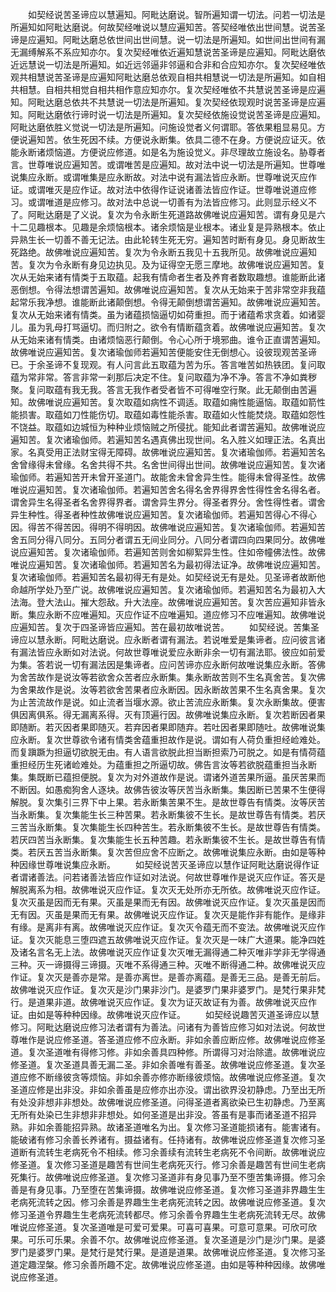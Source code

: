 <!-- { "loadSidebar": true } -->
　　如契经说苦圣谛应以慧遍知。阿毗达磨说。智所遍知谓一切法。问若一切法是所遍知如阿毗达磨说。何故契经唯说以慧应遍知苦。答契经唯依出世间慧。说苦圣谛是应遍知。阿毗达磨总依世间出世间慧。说一切法是所遍知。如世间出世间有漏无漏缚解系不系应知亦尔。复次契经唯依近遍知慧说苦圣谛是应遍知。阿毗达磨依近远慧说一切法是所遍知。如近远邻逼非邻逼和合非和合应知亦尔。复次契经唯依观共相慧说苦圣谛是应遍知阿毗达磨总依观自相共相慧说一切法是所遍知。如自相共相慧。自相共相觉自相共相作意应知亦尔。复次契经唯依不共慧说苦圣谛是应遍知。阿毗达磨总依共不共慧说一切法是所遍知。复次契经依现观时说苦圣谛是应遍知。阿毗达磨依行谛时说一切法是所遍知。复次契经依施设觉说苦圣谛是应遍知。阿毗达磨依胜义觉说一切法是所遍知。问施设觉者义何谓耶。答依果粗显易见。方便说遍知苦。依生死因不续。方便说永断集。依具二德不在身。方便说应证灭。依能永断诸烦恼道。方便说应修道。如是名为施设觉义。非尽理故立施设名。胁尊者言。世尊唯说应遍知苦。或谓唯苦是应遍知。故对法中说一切法是所遍知。世尊唯说集应永断。或谓唯集是应永断故。对法中说有漏法皆应永断。世尊唯说灭应作证。或谓唯灭是应作证。故对法中依得作证说诸善法皆应作证。世尊唯说道应修习。或谓唯道是应修习。故对法中总说一切善有为法皆应修习。此则显示经义不了。阿毗达磨是了义说。复次为令永断生死道路故佛唯说应遍知苦。谓有身见是六十二见趣根本。见趣是余烦恼根本。诸余烦恼是业根本。诸业复是异熟根本。依止异熟生长一切善不善无记法。由此轮转生死无穷。遍知苦时断有身见。身见断故生死路绝。故佛唯说应遍知苦。复次为令永断五我见十五我所见。故佛唯说应遍知苦。复次为令永断有身见边执见。及为证得空无愿三摩地。故佛唯说应遍知苦。复次从无始来诸有情类于五取蕴。起我有情命者生者及养育者数取趣想。谁能断此诸恶倒想。令得法想谓苦遍知。故佛唯说应遍知苦。复次从无始来于苦非常空非我蕴起常乐我净想。谁能断此诸颠倒想。令得无颠倒想谓苦遍知。故佛唯说应遍知苦。复次从无始来诸有情类。虽为诸蕴损恼逼切如荷重担。而于诸蕴希求贪着。如诸婴儿。虽为乳母打骂逼切。而归附之。欲令有情断蕴贪着。故佛唯说应遍知苦。复次从无始来诸有情类。由诸烦恼恶行颠倒。令心心所于境邪曲。谁令正直谓苦遍知。故佛唯说应遍知苦。复次诸瑜伽师若遍知苦便能安住无倒想心。设彼现观苦圣谛已。于余圣谛不复现观。有人问言此五取蕴为苦为乐。答言唯苦如热铁团。复问取蕴为常非常。答言非常一刹那后决定不住。复问取蕴为净不净。答言不净如粪秽聚。复问取蕴有我无我。答言无我作者受者皆不可得唯空行聚。此无颠倒由苦遍知。故佛唯说应遍知苦。复次取蕴如病性不调适。取蕴如痈性能逼恼。取蕴如箭性能损害。取蕴如刀性能伤切。取蕴如毒性能杀害。取蕴如火性能焚烧。取蕴如怨性不饶益。取蕴如边城恒为种种业烦恼贼之所侵扰。能知此者谓苦遍知。故佛唯说应遍知苦。复次诸瑜伽师。若遍知苦名遇真佛出现世间。名入胜义如理正法。名真出家。名真受用正法财宝得无障碍。故佛唯说应遍知苦。复次诸瑜伽师。若遍知苦名舍曾缘得未曾缘。名舍共得不共。名舍世间得出世间。故佛唯说应遍知苦。复次诸瑜伽师。若遍知苦开未曾开圣道门。故能舍未曾舍异生性。能得未曾得圣性。故佛唯说应遍知苦。复次诸瑜伽师。若遍知苦舍名得名舍界得界舍性得性舍名得名者。谓舍异生名得圣者名舍界得界者。谓舍异生界分。得圣者界分。舍性得性者。谓舍异生种性。得圣者种性故佛唯说应遍知苦。复次诸瑜伽师。若遍知苦得心不得心因。得苦不得苦因。得明不得明因。故佛唯说应遍知苦。复次诸瑜伽师。若遍知苦舍五同分得八同分。五同分者谓五无间业同分。八同分者谓四向四果同分。故佛唯说应遍知苦。复次诸瑜伽师。若遍知苦则舍如柳絮异生性。住如帝幢佛法性。故佛唯说应遍知苦。复次诸瑜伽师。若遍知苦名为最初得法证净。故佛唯说应遍知苦。复次诸瑜伽师。若遍知苦名最初得无有是处。如契经说无有是处。见圣谛者故断他命越所学处乃至广说。故佛唯说应遍知苦。复次诸瑜伽师。若遍知苦名为最初入大法海。登大法山。摧大怨敌。升大法座。故佛唯说应遍知苦。复次苦应遍知非皆永断。集应永断不应唯遍知。灭应作证不应唯遍知。道应修习不应唯遍知。故佛唯说应遍知苦。复次于四圣谛皆应遍知。苦在最初故唯说苦。
　　如契经说。苦集圣谛应以慧永断。阿毗达磨说。应永断者谓有漏法。若说唯爱是集谛者。应问彼言诸有漏法皆应永断如对法说。何故世尊唯说爱应永断非余一切有漏法耶。彼应如前爱为集。答若说一切有漏法因是集谛者。应问苦谛亦应永断何故唯说集应永断。答佛为舍苦故作是说汝等若欲舍众苦者应永断集。集永断故苦则不生名真舍苦。复次佛为舍果故作是说。汝等若欲舍苦果者应永断因。因永断故苦果不生名真舍果。复次为止苦流故作是说。如止流者当堰水源。欲止苦流应永断集。复次永断集故。便害俱因离俱系。得无漏离系得。灭有顶遍行因。故佛唯说集应永断。复次若断因者果即随断。若灭因者果即随灭。若弃因者果即随弃。若吐因者果即随吐。故佛唯说集应永断。复次世尊欲令诸有情类舍蕴重担故作是说。谓如有人荷负重担经崄难处。而复蹎蹶为担逼切欲脱无由。有人语言欲脱此担当断担索乃可脱之。如是有情荷蕴重担经历生死诸崄难处。为蕴重担之所逼切故。佛告言汝等若欲脱蕴重担当永断集。集既断已蕴担便脱。复次为对外道故作是说。谓诸外道苦果所逼。虽厌苦果而不断因。如愚痴狗舍人逐块。故佛告彼汝等厌苦当永断集。集因断已苦果不生便得解脱。复次集引三界下中上果。若永断集苦果不生。是故世尊告有情类。汝等厌苦当永断集。复次集能生长三种苦果。若永断集彼不生长。是故世尊告有情类。若厌三苦当永断集。复次集能生长四种苦生。若永断集彼不生长。是故世尊告有情类。若厌四苦当永断集。复次集能生长五种苦趣。若永断集彼不生长。是故世尊告有情类。若厌五苦当永断集。复次苦但应舍不应断之。故佛唯说集应永断。由如是等种种因缘世尊唯说集应永断。
　　如契经说苦灭圣谛应以慧作证阿毗达磨说得作证者谓诸善法。问若诸善法皆应作证如对法说。何故世尊唯作是说灭应作证。答灭是解脱离系为相。故佛唯说灭应作证。复次灭无处所亦无所依。故佛唯说灭应作证。复次灭虽是因而无有果。灭虽是果而无有因。故佛唯说灭应作证。复次灭虽是因而无有因。灭虽是果而无有果。故佛唯说灭应作证。复次灭是能作非有能作。是缘非有缘。是离非有离。故佛唯说灭应作证。复次灭令蕴无而不变法。故佛唯说灭应作证。复次灭能息三堕四遮五故佛唯说灭应作证。复次灭是一味广大道果。能净四姓及诸名言名无上法。故佛唯说灭应作证复次灭唯无漏得通二种灭唯非学非无学得通三种。灭一谛摄得三谛摄。灭唯不系得通三种。灭唯不断得通二种。故佛唯说灭应作证。复次灭是善亦是常。是善亦离世。是善亦离蕴。是善无三品。是善无前后。故佛唯说灭应作证。复次灭是沙门果非沙门。是婆罗门果非婆罗门。是梵行果非梵行。是道果非道。故佛唯说灭应作证。复次为证灭故证有为善。故佛唯说灭应作证。由如是等种种因缘。故佛唯说灭应作证。
　　如契经说趣苦灭道圣谛应以慧修习。阿毗达磨说应修习法者谓有为善法。问诸有为善皆应修习如对法说。何故世尊唯作是说应修圣道。答圣道应修不应永断。非如余善应断应修。故佛唯说应修圣道。复次圣道唯有得修习修。非如余善具四种修。所谓得习对治除遣。故佛唯说应修圣道。复次圣道具善无漏二圣。非如余善唯有善圣。故佛唯说应修圣道。复次圣道应修不断缘彼贪等烦恼。非如余善亦修亦断缘彼烦恼。故佛唯说应修圣道。复次圣道应修是出非没。非如余善虽是应修亦出亦没。谓出欲界没初静虑。乃至出无所有处没非想非非想处。故佛唯说应修圣道。问得圣道者离欲染已生初静虑。乃至离无所有处染已生非想非非想处。如何圣道是出非没。答虽有是事而诸圣道不招异熟。非如余善能招异熟。故诸圣道唯名为出。复次修习圣道能损诸有。能害诸有。能破诸有修习余善长养诸有。摄益诸有。任持诸有。故佛唯说应修圣道复次修习圣道断有流转生老病死令不相续。修习余善续有流转生老病死不令间断。故佛唯说应修圣道。复次修习圣道是趣苦有世间生老病死灭行。修习余善是趣苦有世间生老病死集行。故佛唯说应修圣道。复次修习圣道非有身见事乃至不堕苦集谛摄。修习余善是有身见事。乃至堕在苦集谛摄。故佛唯说应修圣道。复次修习圣道非界趣生生老病死流转之因。修习余善是界趣生生老病死流转之因。故佛唯说应修圣道。复次修习圣道令界趣生生老病死流转都尽。修习余善令界趣生生老病死流转无尽。故佛唯说应修圣道。复次圣道唯是可爱可爱果。可喜可喜果。可意可意果。可欣可欣果。可乐可乐果。余善不尔。故佛唯说应修圣道。复次圣道是沙门是沙门果。是婆罗门是婆罗门果。是梵行是梵行果。是道是道果。故佛唯说应修圣道。复次修习圣道定趣涅槃。修习余善所趣不定。故佛唯说应修圣道。由如是等种种因缘。故佛唯说应修圣道。
